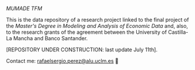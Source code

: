 *MUMADE TFM*

This is the data repository of a research project linked to the final project of the _Master's Degree in Modeling and Analysis of Economic Data_ and, also, to the research grants of the agreement between the University of Castilla-La Mancha and Banco Santander.

[REPOSITORY UNDER CONSTRUCTION: last update July 11th].

Contact me: rafaelsergio.perez@alu.uclm.es :email:
